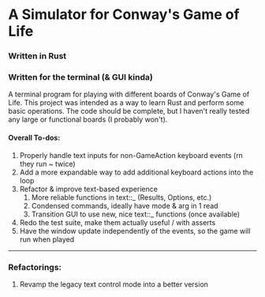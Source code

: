 # A Simulator for Conway's Game of Life
### Written in Rust
### Written for the terminal (& GUI kinda)

A terminal program for playing with different boards of Conway's Game of Life. 
This project was intended as a way to learn Rust and perform some basic operations. 
The code should be complete, but I haven't really tested any large or functional boards (I probably won't).

#### Overall To-dos:
1) Properly handle text inputs for non-GameAction keyboard events (rn they run ~ twice)
3) Add a more expandable way to add additional keyboard actions into the loop
4) Refactor & improve text-based experience
   1) More reliable functions in text::_ (Results, Options, etc.)
   2) Condensed commands, ideally have mode & arg in 1 read
   3) Transition GUI to use new, nice text::_ functions (once available)
5) Redo the test suite, make them actually useful / with asserts
6) Have the window update independently of the events, so the game will run when played


----
### Refactorings:
1) Revamp the legacy text control mode into a better version
